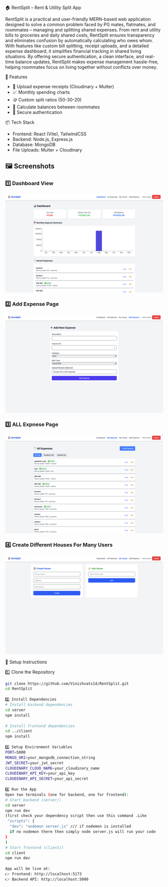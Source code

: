 🏠 RentSplit – Rent & Utility Split App

RentSplit is a practical and user-friendly MERN-based web application designed to solve a common problem faced by PG mates, flatmates, and roommates – managing and splitting shared expenses. From rent and utility bills to groceries and daily shared costs, RentSplit ensures transparency and eliminates confusion by automatically calculating who owes whom. With features like custom bill splitting, receipt uploads, and a detailed expense dashboard, it simplifies financial tracking in shared living situations. By offering secure authentication, a clean interface, and real-time balance updates, RentSplit makes expense management hassle-free, helping roommates focus on living together without conflicts over money.

🚀 Features

- 🧾 Upload expense receipts (Cloudinary + Multer)
- 📈 Monthly spending charts
- 🪙 Custom split ratios (50-30-20)
- 👥 Calculate balances between roommates
- 🔐 Secure authentication

 📦 Tech Stack

- Frontend: React (Vite), TailwindCSS  
- Backend: Node.js, Express.js  
- Database: MongoDB  
- File Uploads: Multer + Cloudinary  

## 🖼️ Screenshots

### 1️⃣ Dashboard View
![Dashboard Screenshot](./client/src/screenshots/dashboard.png)

### 2️⃣ Add Expense Page
![Expense Screenshot](./client/src/screenshots/addExpense.png)

### 3️⃣ ALL Expnese Page
![Chart Screenshot](./client/src/screenshots/allExpense.png)

### 4️⃣ Create Different Houses For Many Users
![Receipt Screenshot](./client/src/screenshots/createHouse.png)


🔧 Setup Instructions

 1️⃣ Clone the Repository
```bash
git clone https://github.com/Vinishvats14/RentSplit.git
cd RentSplit

2️⃣ Install Dependencies
# Install backend dependencies
cd server
npm install

# Install frontend dependencies
cd ../client
npm install

3️⃣ Setup Environment Variables
PORT=5000
MONGO_URI=your_mongodb_connection_string
JWT_SECRET=your_jwt_secret
CLOUDINARY_CLOUD_NAME=your_cloudinary_name
CLOUDINARY_API_KEY=your_api_key
CLOUDINARY_API_SECRET=your_api_secret

4️⃣ Run the App
Open two terminals (one for backend, one for frontend):
# Start backend (server/)
cd server
npm run dev
(first check your dependency script then use this command .Like
 "scripts": {
  "dev": "nodemon server.js" /// if nodemon is installed
  if no nodemon there then simply node server.js will run your code
}
)
# Start frontend (client/)
cd client
npm run dev

App will be live at:
👉 Frontend: http://localhost:5173
👉 Backend API: http://localhost:5000
